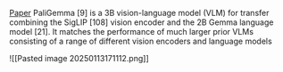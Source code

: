 [Paper](https://arxiv.org/pdf/2412.03555)
PaliGemma [9] is a 3B vision-language model (VLM) for transfer combining the SigLIP [108] vision encoder and the 2B Gemma language model [21]. It matches the performance of much larger prior VLMs consisting of a range of different vision encoders and language models

![[Pasted image 20250113171112.png]]